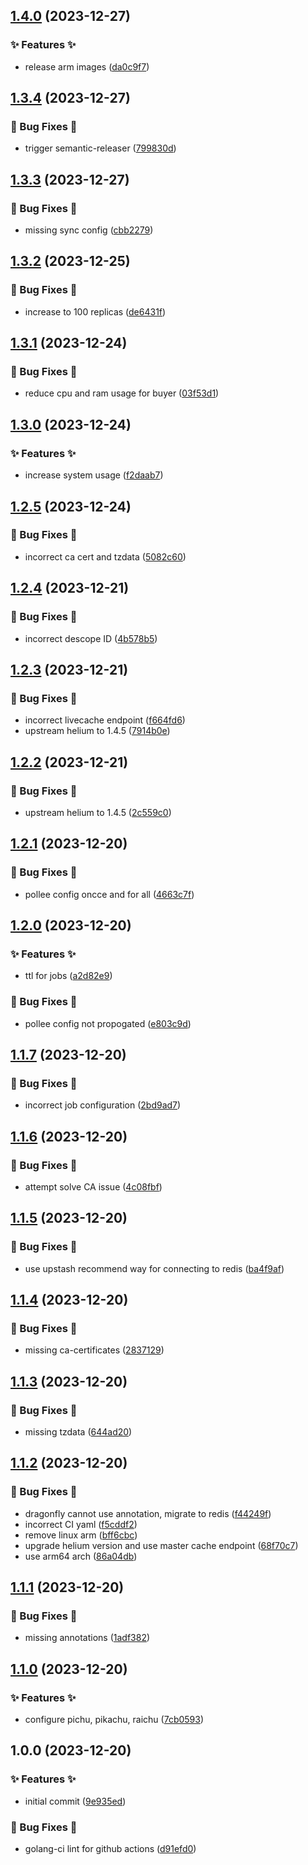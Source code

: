 ## [1.4.0](https://github.com/AtomiCloud/nitroso.tin/compare/v1.3.4...v1.4.0) (2023-12-27)


### ✨ Features ✨

* release arm images ([da0c9f7](https://github.com/AtomiCloud/nitroso.tin/commit/da0c9f7142a29c13e7a1e21701af2a9fc3453030))

## [1.3.4](https://github.com/AtomiCloud/nitroso.tin/compare/v1.3.3...v1.3.4) (2023-12-27)


### 🐛 Bug Fixes 🐛

* trigger semantic-releaser ([799830d](https://github.com/AtomiCloud/nitroso.tin/commit/799830d6bf375f2d8e20246d29af03a30adb4f12))

## [1.3.3](https://github.com/AtomiCloud/nitroso.tin/compare/v1.3.2...v1.3.3) (2023-12-27)


### 🐛 Bug Fixes 🐛

* missing sync config ([cbb2279](https://github.com/AtomiCloud/nitroso.tin/commit/cbb2279cd59f65b84a965e272aa9a512e8570f67))

## [1.3.2](https://github.com/AtomiCloud/nitroso.tin/compare/v1.3.1...v1.3.2) (2023-12-25)


### 🐛 Bug Fixes 🐛

* increase to 100 replicas ([de6431f](https://github.com/AtomiCloud/nitroso.tin/commit/de6431f222bfa29a66ea27811c7c0892fa1cee05))

## [1.3.1](https://github.com/AtomiCloud/nitroso.tin/compare/v1.3.0...v1.3.1) (2023-12-24)


### 🐛 Bug Fixes 🐛

* reduce cpu and ram usage for buyer ([03f53d1](https://github.com/AtomiCloud/nitroso.tin/commit/03f53d1af6faf264b044fc595a23924ff3f1dce6))

## [1.3.0](https://github.com/AtomiCloud/nitroso.tin/compare/v1.2.5...v1.3.0) (2023-12-24)


### ✨ Features ✨

* increase system usage ([f2daab7](https://github.com/AtomiCloud/nitroso.tin/commit/f2daab75108cec12670b95dc70a5a4f2040ad799))

## [1.2.5](https://github.com/AtomiCloud/nitroso.tin/compare/v1.2.4...v1.2.5) (2023-12-24)


### 🐛 Bug Fixes 🐛

* incorrect ca cert and tzdata ([5082c60](https://github.com/AtomiCloud/nitroso.tin/commit/5082c609f7fbad7913a73261ea6f8092855c5996))

## [1.2.4](https://github.com/AtomiCloud/nitroso.tin/compare/v1.2.3...v1.2.4) (2023-12-21)


### 🐛 Bug Fixes 🐛

* incorrect descope ID ([4b578b5](https://github.com/AtomiCloud/nitroso.tin/commit/4b578b5cf4f00ddb6cc424e22ef9cc3c77f61834))

## [1.2.3](https://github.com/AtomiCloud/nitroso.tin/compare/v1.2.2...v1.2.3) (2023-12-21)


### 🐛 Bug Fixes 🐛

* incorrect livecache endpoint ([f664fd6](https://github.com/AtomiCloud/nitroso.tin/commit/f664fd6222cfe6b48ecfa58deb74f440655d10ab))
* upstream helium to 1.4.5 ([7914b0e](https://github.com/AtomiCloud/nitroso.tin/commit/7914b0e1a6ffa62f3589a1f7173490debf68de08))

## [1.2.2](https://github.com/AtomiCloud/nitroso.tin/compare/v1.2.1...v1.2.2) (2023-12-21)


### 🐛 Bug Fixes 🐛

* upstream helium to 1.4.5 ([2c559c0](https://github.com/AtomiCloud/nitroso.tin/commit/2c559c02922c0c3335bf1f2250a022d03f929be6))

## [1.2.1](https://github.com/AtomiCloud/nitroso.tin/compare/v1.2.0...v1.2.1) (2023-12-20)


### 🐛 Bug Fixes 🐛

* pollee config oncce and for all ([4663c7f](https://github.com/AtomiCloud/nitroso.tin/commit/4663c7fdddbd7e2517eb0ab51bcc515506cc2c24))

## [1.2.0](https://github.com/AtomiCloud/nitroso.tin/compare/v1.1.7...v1.2.0) (2023-12-20)


### ✨ Features ✨

* ttl for jobs ([a2d82e9](https://github.com/AtomiCloud/nitroso.tin/commit/a2d82e9b61ceb06269042350629eda219789152a))


### 🐛 Bug Fixes 🐛

* pollee config not propogated ([e803c9d](https://github.com/AtomiCloud/nitroso.tin/commit/e803c9d6ad35ede17427a0703503ec47be2094e0))

## [1.1.7](https://github.com/AtomiCloud/nitroso.tin/compare/v1.1.6...v1.1.7) (2023-12-20)


### 🐛 Bug Fixes 🐛

* incorrect job configuration ([2bd9ad7](https://github.com/AtomiCloud/nitroso.tin/commit/2bd9ad7b6b8018352b2e7453e5ac13a5bdf14446))

## [1.1.6](https://github.com/AtomiCloud/nitroso.tin/compare/v1.1.5...v1.1.6) (2023-12-20)


### 🐛 Bug Fixes 🐛

* attempt solve CA issue ([4c08fbf](https://github.com/AtomiCloud/nitroso.tin/commit/4c08fbf8ab910e61a48d56d2645301da6e61da7b))

## [1.1.5](https://github.com/AtomiCloud/nitroso.tin/compare/v1.1.4...v1.1.5) (2023-12-20)


### 🐛 Bug Fixes 🐛

* use upstash recommend way for connecting to redis ([ba4f9af](https://github.com/AtomiCloud/nitroso.tin/commit/ba4f9af86c2ca69a3d6a011a0ddfff71fbfe24e8))

## [1.1.4](https://github.com/AtomiCloud/nitroso.tin/compare/v1.1.3...v1.1.4) (2023-12-20)


### 🐛 Bug Fixes 🐛

* missing ca-certificates ([2837129](https://github.com/AtomiCloud/nitroso.tin/commit/2837129e7e311f2ce9558b27435f75664f91ee33))

## [1.1.3](https://github.com/AtomiCloud/nitroso.tin/compare/v1.1.2...v1.1.3) (2023-12-20)


### 🐛 Bug Fixes 🐛

* missing tzdata ([644ad20](https://github.com/AtomiCloud/nitroso.tin/commit/644ad20f8f85456469ae1e5e8954e7e1ae4ef211))

## [1.1.2](https://github.com/AtomiCloud/nitroso.tin/compare/v1.1.1...v1.1.2) (2023-12-20)


### 🐛 Bug Fixes 🐛

* dragonfly cannot use annotation, migrate to redis ([f44249f](https://github.com/AtomiCloud/nitroso.tin/commit/f44249f18aeeeefd12c583919f49674c849e4fb6))
* incorrect CI yaml ([f5cddf2](https://github.com/AtomiCloud/nitroso.tin/commit/f5cddf20b92849bf744230e35a8f70865da983eb))
* remove linux arm ([bff6cbc](https://github.com/AtomiCloud/nitroso.tin/commit/bff6cbc0f08376c215c1c41a9a7aeffa6c77dfa2))
* upgrade helium version and use master cache endpoint ([68f70c7](https://github.com/AtomiCloud/nitroso.tin/commit/68f70c71adb18688c922a46c3de5db9942420112))
* use arm64 arch ([86a04db](https://github.com/AtomiCloud/nitroso.tin/commit/86a04dbb45f2e60276497584dd28047fbdc0befb))

## [1.1.1](https://github.com/AtomiCloud/nitroso.tin/compare/v1.1.0...v1.1.1) (2023-12-20)


### 🐛 Bug Fixes 🐛

* missing annotations ([1adf382](https://github.com/AtomiCloud/nitroso.tin/commit/1adf3821f2540d1cb1272d5488cc1261cc588984))

## [1.1.0](https://github.com/AtomiCloud/nitroso.tin/compare/v1.0.0...v1.1.0) (2023-12-20)


### ✨ Features ✨

* configure pichu, pikachu, raichu ([7cb0593](https://github.com/AtomiCloud/nitroso.tin/commit/7cb05930d9f54ed3c046b271a58549843c3e83ce))

## 1.0.0 (2023-12-20)


### ✨ Features ✨

* initial commit ([9e935ed](https://github.com/AtomiCloud/nitroso.tin/commit/9e935edcfc3d59ab52b9d9617f471bc39c2dc360))


### 🐛 Bug Fixes 🐛

* golang-ci lint for github actions ([d91efd0](https://github.com/AtomiCloud/nitroso.tin/commit/d91efd050887fd91b232cac223e110219aeff9ad))
